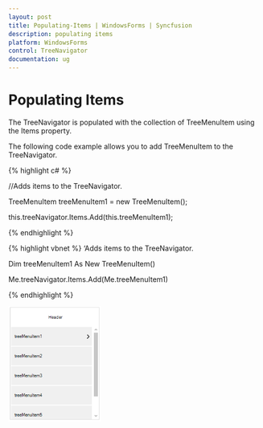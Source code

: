 ```yaml
---
layout: post
title: Populating-Items | WindowsForms | Syncfusion
description: populating items
platform: WindowsForms
control: TreeNavigator 
documentation: ug
---
```


# Populating Items

The TreeNavigator is populated with the collection of TreeMenuItem using the Items property.

The following code example allows you to add TreeMenuItem to the TreeNavigator.

{% highlight c# %}

//Adds items to the TreeNavigator.

 TreeMenuItem treeMenuItem1 = new TreeMenuItem();



 this.treeNavigator.Items.Add(this.treeMenuItem1);

{% endhighlight %}

{% highlight vbnet %}
‘Adds items to the TreeNavigator.

Dim treeMenuItem1 As New TreeMenuItem()

Me.treeNavigator.Items.Add(Me.treeMenuItem1)


{% endhighlight %}


![](Concept-and-Features_images/Concept-and-Features_img1.png)